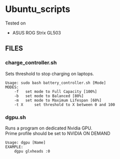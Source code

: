 # Ubuntu_scripts
Tested on
- ASUS ROG Strix GL503

## FILES

### charge_controller.sh
Sets threshold to stop charging on laptops.<br />
```
Usage: sudo bash battery_controller.sh [Mode]
MODES:
	-f 	 set mode to Full Capacity [100%]
	-b 	 set mode to Balanced [80%]
	-m 	 set mode to Maximum Lifespan [60%]
	-t X	 set threshold to X between 0 and 100
```


### dgpu.sh
Runs a program on dedicated Nvidia GPU.<br />
Prime profile should be set to NVIDIA ON DEMAND
```
Usage: dgpu [Name]
EXAMPLE:
	dgpu glxheads :0
```
